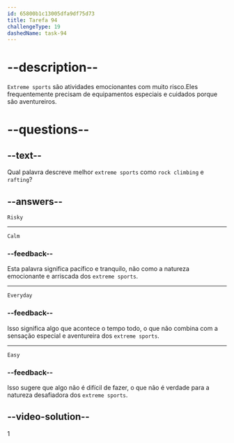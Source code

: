 ```yaml
---
id: 65800b1c13005dfa9df75d73
title: Tarefa 94
challengeType: 19
dashedName: task-94
---
```


# --description--

`Extreme sports` são atividades emocionantes com muito risco.Eles frequentemente precisam de equipamentos especiais e cuidados porque são aventureiros.

# --questions--

## --text--

Qual palavra descreve melhor `extreme sports` como `rock climbing` e `rafting`?

## --answers--

`Risky`

---

`Calm`

### --feedback--

Esta palavra significa pacífico e tranquilo, não como a natureza emocionante e arriscada dos `extreme sports`.

---

`Everyday`

### --feedback--

Isso significa algo que acontece o tempo todo, o que não combina com a sensação especial e aventureira dos `extreme sports`.

---

`Easy`

### --feedback--

Isso sugere que algo não é difícil de fazer, o que não é verdade para a natureza desafiadora dos `extreme sports`.

## --video-solution--

1
